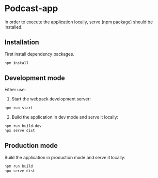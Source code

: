 # Podcast-app

In order to execute the application locally, serve (npm package) should be installed.

## Installation

First install dependency packages.

```bash
npm install
```

## Development mode
Either use:

1. Start the webpack development server:
```bash
npm run start
```

2. Build the application in dev mode and serve it locally:

```bash
npm run build-dev
npx serve dist
```

## Production mode

Build the application in production mode and serve it locally:

```bash
npm run build
npx serve dist
```